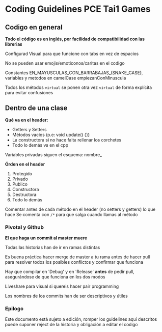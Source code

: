 # Coding Guidelines PCE Tai1 Games

## Codigo en general

**Todo el código es en inglés, por facilidad de compatibilidad con las librerias**

Configurad Visual para que funcione con tabs en vez de espacios

No se pueden usar emojis/emoticonos/caritas en el codigo 

Constantes EN_MAYUSCULAS_CON_BARRABAJAS_(SNAKE_CASE), variables y metodos en camelCase empiezanConMinuscula

Todos los métodos `virtual` se ponen otra vez `virtual` de forma explícita para evitar confusiones 

## Dentro de una clase

**Qué va en el header:**
* Getters y Setters
* Métodos vacios (p.e: void update() {})
* La constructora si no hace falta rellenar los corchetes
* Todo lo demás va en el cpp

Variables privadas siguen el esquema: nombre_

**Órden en el header**
1. Protegido
1. Privado
1. Publico
1. Constructora
1. Destructora
1. Todo lo demás

Comentar antes de cada método en el header (no setters y getters) lo que hace
	Se comenta con `/*` para que salga cuando llamas al método

### Pivotal y Github

**El que haga un commit al master muere**

Todas las historias han de ir en ramas distintas

Es buena práctica hacer merge de master a tu rama antes de hacer pull para resolver todos los posibles conflictos y confirmar que funciona

Hay que compilar en 'Debug' y en 'Release' **antes** de pedir pull, asegurándose de que funciona en los dos modos

Liveshare para visual si quereis hacer pair programming

Los nombres de los commits han de ser descriptivos y útiles

### Epilogo

Este documento está sujeto a edición, romper los guidelines aquí descritos puede suponer reject de la historia y obligación a editar el codigo